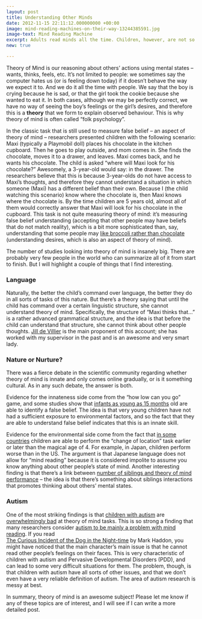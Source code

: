 ```yaml
---
layout: post
title: Understanding Other Minds
date: 2012-11-15 22:11:12.000000000 +00:00
image: mind-reading-machines-on-their-way-13244385591.jpg
image-text: Mind Reading Machine
excerpt: Adults read minds all the time. Children, however, are not so great at it. How come?
new: true

---
```


Theory of Mind is our reasoning about others’ actions using mental states – wants, thinks, feels, etc. It’s not limited to people: we sometimes say the computer hates us (or is feeling down today) if it doesn’t behave the way we expect it to. And we do it all the time with people. We say that the boy is crying because he is sad, or that the girl took the cookie because she wanted to eat it. In both cases, although we may be perfectly correct, we have no way of seeing the boy’s feelings or the girl’s desires, and therefore this is a **theory** that we form to explain observed behaviour. This is why theory of mind is often called “folk psychology”.

In the classic task that is still used to measure false belief – an aspect of theory of mind – researchers presented children with the following scenario: Maxi (typically a Playmobil doll) places his chocolate in the kitchen cupboard. Then he goes to play outside, and mom comes in. She finds the chocolate, moves it to a drawer, and leaves. Maxi comes back, and he wants his chocolate. The child is asked “where will Maxi look for his chocolate?” Awesomely, a 3-year-old would say: in the drawer. The researchers believe that this is because 3-year-olds do not have access to Maxi’s thoughts, and therefore they cannot understand a situation in which someone (Maxi) has a different belief than their own. Because I (the child watching this scenario) know where the chocolate is, then Maxi knows where the chocolate is. By the time children are 5 years old, almost all of them would correctly answer that Maxi will look for his chocolate in the cupboard. This task is not quite measuring theory of mind: it’s measuring false belief understanding (accepting that other people may have beliefs that do not match reality), which is a bit more sophisticated than, say, understanding that some people may [like broccoli rather than chocolate](http://www.bc.edu/content/dam/files/schools/cas_sites/psych/pdf/critique_desires.pdf) (understanding desires, which is also an aspect of theory of mind).

The number of studies looking into theory of mind is insanely big. There are probably very few people in the world who can summarize all of it from start to finish. But I will highlight a couple of things that I find interesting.

### Language

Naturally, the better the child’s command over language, the better they do in all sorts of tasks of this nature. But there’s a theory saying that until the child has command over a certain linguistic structure, she cannot understand theory of mind. Specifically, the structure of “Maxi thinks that...” is a rather advanced grammatical structure, and the idea is that before the child can understand that structure, she cannot think about other people thoughts. [Jill de Villier](http://www.smith.edu/psychology/faculty_jdevilliers.php) is the main proponent of this account; she has worked with my supervisor in the past and is an awesome and very smart lady.

### Nature or Nurture?

There was a fierce debate in the scientific community regarding whether theory of mind is innate and only comes online gradually, or is it something cultural. As in any such debate, the answer is both.

Evidence for the innateness side come from the “how low can you go” game, and some studies show that [infants as young as 15 months](http://www.ncbi.nlm.nih.gov/pmc/articles/PMC2930901/) old are able to identify a false belief. The idea is that very young children have not had a sufficient exposure to environmental factors, and so the fact that they are able to understand false belief indicates that this is an innate skill.

Evidence for the environmental side come from the fact that [in some countries](http://onlinelibrary.wiley.com/store/10.1111/1467-8624.00304/asset/1467-8624.00304.pdf?v=1&t=h9kc0gn2&s=48af8464791d45c8915d394cae345922d66b46c1) children are able to perform the “change of location” task earlier or later than the magical age of 4\. For example, in Japan, children perform worse than in the US. The argument is that Japanese language does not allow for “mind reading” because it is considered impolite to assume you know anything about other people’s state of mind. Another interesting finding is that there’s a link between [number of siblings and theory of mind performance](http://onlinelibrary.wiley.com/doi/10.1111/j.1467-8624.1994.tb00814.x/abstract) – the idea is that there’s something about siblings interactions that promotes thinking about others’ mental states.

### Autism

One of the most striking findings is that [children with autism](http://www.sciencedirect.com/science/article/pii/0010027785900228) are [overwhelmingly bad](http://books.google.ca/books?id=MDbcNu9zYZAC&printsec=frontcover#v=onepage&q&f=false) at theory of mind tasks. This is so strong a finding that many researchers consider [autism to be mainly a problem with mind reading](http://autismresearchcentre.com/docs/papers/1989_BC_The%20autistic%20child's%20theory%20of%20mind_JChildPsycholPsychiat.PDF). If you read  
[The Curious Incident of the Dog in the Night-time](http://en.wikipedia.org/wiki/The_Curious_Incident_of_the_Dog_in_the_Night-Time) by Mark Haddon, you might have noticed that the main character’s main issue is that he cannot read other people’s feelings on their faces. This is very characteristic of children with autism and Pervasive Developmental Disorders (PDD), and can lead to some very difficult situations for them. The problem, though, is that children with autism have all sorts of other issues, and that we don’t even have a very reliable definition of autism. The area of autism research is messy at best.

In summary, theory of mind is an awesome subject! Please let me know if any of these topics are of interest, and I will see if I can write a more detailed post.
